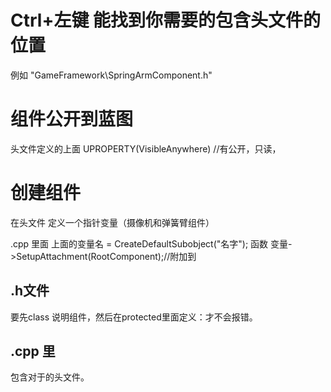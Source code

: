 # Ctrl+左键  能找到你需要的包含头文件的位置
例如 "GameFramework\SpringArmComponent.h"

# 组件公开到蓝图
  头文件定义的上面
  UPROPERTY(VisibleAnywhere) //有公开，只读，


# 创建组件 
在头文件 定义一个指针变量（摄像机和弹簧臂组件）

.cpp 里面  上面的变量名 = CreateDefaultSubobject<USpringArmComponent>("名字");
  函数   变量->SetupAttachment(RootComponent);//附加到

## .h文件
  要先class 说明组件，然后在protected里面定义：才不会报错。   
##  .cpp 里
  包含对于的头文件。
  
